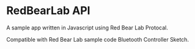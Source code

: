 # RedBearLab API #

A sample app written in Javascript using Red Bear Lab Protocal.

Compatible with Red Bear Lab sample code Bluetooth Controller Sketch.

